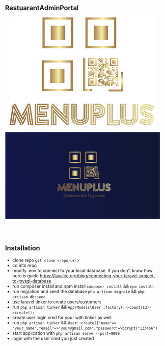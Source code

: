 ## RestuarantAdminPortal

<div align='center'>
    <img src="./logo_gold.png" alt="" srcset="">
    <img src="./5 _ 6@1X.png" alt="" srcset="">

</div>
<br>
<div align='center'>
    <img src="" alt="" srcset=""> <br>
    <img src="" alt="" srcset="">

</div>



## Installation

- clone repo ``` git clone <repo-url> ```
- cd into repo
- modify .env to connect to your local database. if you don't know how here is guide <https://lavalite.org/blog/connecting-your-laravel-project-to-mysql-database>
- run composer install and npm install ``` composer install ``` &&  ``` npm install ```
- run migration and seed the database ``` php artisan migrate ``` && ``` php artisan db:seed ```
- use laravel tinker to create users/customers
- run  ``` php artisan tinker ``` &&  ``` App\Models\User::factory()->count(12)->create(); ```
- create user login cred for your with tinker as well
- run ``` php artisan tinker ``` && ``` User::create(["name"=> "your_name","email"=>"your@gmail.com","password"=>bcrypt("123456") ```
- start application with ``` php artisan serve --port=9090 ```
- login with the user cred you just created
